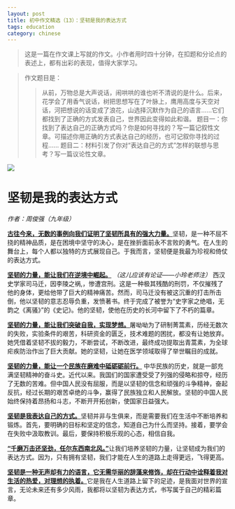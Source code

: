 ```yaml
---
layout: post
title: 初中作文精选（13）：坚韧是我的表达方式
tags: education
category: chinese
---
```


> 这是一篇在作文课上写就的作文。小作者用时四十分钟，在扣题和分论点的表述上，都有出彩的表现，值得大家学习。

> 作文题目是：
>> 从前，万物总是大声说话，闹哄哄的谁也听不清说的是什么。后来，花学会了用香气说话，树把思想写在了叶脉上，鹰用高度与天空对话，河把想说的话变成了浪花，山选择沉默作为自己的语言……它们都找到了正确的方式发表自己，世界因此变得如此和谐。
>> 题目一：你找到了表达自己的正确方式吗？你是如何寻找的？写一篇记叙性文章。可描述你用正确的方式表达自己的经历，也可记叙你寻找的过程……
>> 题目二：材料引发了你对“表达自己的方式”怎样的联想与思考？写一篇议论性文章。

![](https://crsando.github.io/images/2024-11-26/export_iuyaef.png)

# 坚韧是我的表达方式

*作者：周俊强（九年级）*
    
<u>**古往今来，无数的事例向我们证明了坚韧所具有的强大力量。**</u>坚韧，是一种不屈不挠的精神品质，是在困境中坚守的决心，是在挫折面前永不言败的勇气。在人生的舞台上，每个人都以独特的方式展现自己。于我而言，坚韧便是我最为珍视和倚仗的表达方式。

<u>**坚韧的力量，能让我们在逆境中崛起。**</u> *（这儿应该有论证——小玲老师注）* 西汉史学家司马迁，因李陵之祸,，惨遭宫刑。这是一种极其残酷的刑罚，不仅摧残了他的身体，更给他带了巨大的精神痛苦。然而，司马迁没有被这沉重的打击所击倒，他以坚韧的意志忍辱负重，发愤著书。终于完成了被誉为“史字家之绝唱，无韵之《离骚》”的《史记》。他的坚韧，使他在历史的长河中留下了不朽的篇章。

<u>**坚韧的力量，能让我们突破自我，实现梦想。**</u>屠呦呦为了研制菁蒿素，历经无数次的失败，实验条件的艰苦，科研资金的匮乏，技术难题的困扰，都没有让她放弃。她凭借着坚韧不拔的毅力，不断尝试，不断改进，最终成功提取出青蒿素，为全球疟疾防治作出了巨大贡献。她的坚韧，让她在医学领域取得了举世瞩目的成就。

<u>**坚韧的力量，能让一个民族在磨难中砥砺砺前行。**</u> 中华民族的历史，就是一部充满坚韧精神的奋斗史。近代以来。我国们的国家遭受受了列强的侵略和掠夺，经历了无数的苦难。但中国人民没有屈服，而是以坚韧的信念和顽强的斗争精神，奋起反抗，经过长期的艰苦卓绝的斗争，赢得了民族独立和人民解放。坚韧的中国人民始终保持着昂扬和斗志，不断开开拓创新，使国家日益强大。

<u>**坚韧是我表达自己的方式。**</u>坚韧并非与生俱来，而是需要我们在生活中不断培养和锻炼。首先，要明确的目标和坚定的信念，知道自己为什么而坚持。接着，要学会在失败中汲取教训。最后，要保持积极乐观的心态，相信自我。

<u>**“千磨万击还坚劲，任尔东西南北风。”**</u>让我们培养坚韧的力量，让坚韧成为我们的表达方式。因为，只有拥有坚韧，我们才能在人生的道路上走得更远，飞得更高。

<u>**坚韧是一种无声却有力的语言，它无需华丽的辞藻来修饰，却在行动中诠释着我对生活的热爱，对理想的执着。**</u>它是我在人生道路上留下的足迹，是我面对世界的宣言，无论未来还有多少风雨，我都将以坚韧为表达方式，书写属于自己的精彩篇章。

